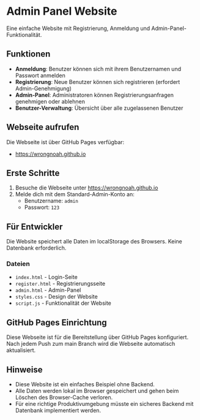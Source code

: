 # Admin Panel Website

Eine einfache Website mit Registrierung, Anmeldung und Admin-Panel-Funktionalität.

## Funktionen

- **Anmeldung**: Benutzer können sich mit ihrem Benutzernamen und Passwort anmelden
- **Registrierung**: Neue Benutzer können sich registrieren (erfordert Admin-Genehmigung)
- **Admin-Panel**: Administratoren können Registrierungsanfragen genehmigen oder ablehnen
- **Benutzer-Verwaltung**: Übersicht über alle zugelassenen Benutzer

## Webseite aufrufen

Die Webseite ist über GitHub Pages verfügbar:
- https://wrongnoah.github.io

## Erste Schritte

1. Besuche die Webseite unter https://wrongnoah.github.io
2. Melde dich mit dem Standard-Admin-Konto an:
   - Benutzername: `admin`
   - Passwort: `123`

## Für Entwickler

Die Website speichert alle Daten im localStorage des Browsers. Keine Datenbank erforderlich.

### Dateien

- `index.html` - Login-Seite
- `register.html` - Registrierungsseite
- `admin.html` - Admin-Panel
- `styles.css` - Design der Website
- `script.js` - Funktionalität der Website

## GitHub Pages Einrichtung

Diese Webseite ist für die Bereitstellung über GitHub Pages konfiguriert. Nach jedem Push zum main Branch wird die Webseite automatisch aktualisiert.

## Hinweise

- Diese Website ist ein einfaches Beispiel ohne Backend.
- Alle Daten werden lokal im Browser gespeichert und gehen beim Löschen des Browser-Cache verloren.
- Für eine richtige Produktivumgebung müsste ein sicheres Backend mit Datenbank implementiert werden. 